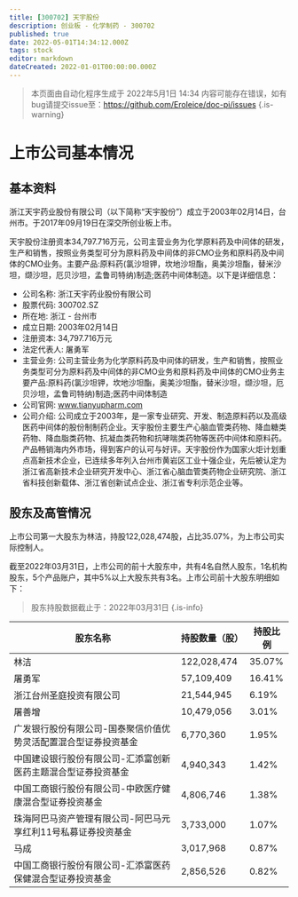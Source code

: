 ```yaml
---
title: [300702] 天宇股份
description: 创业板 - 化学制药 - 300702
published: true
date: 2022-05-01T14:34:12.000Z
tags: stock
editor: markdown
dateCreated: 2022-01-01T00:00:00.000Z
---
```


> 本页面由自动化程序生成于 2022年5月1日 14:34
> 内容可能存在错误，如有bug请提交issue至：https://github.com/Eroleice/doc-pi/issues
{.is-warning}

# 上市公司基本情况

## 基本资料

浙江天宇药业股份有限公司（以下简称“天宇股份”）成立于2003年02月14日，台州市。于2017年09月19日在深交所创业板上市。

天宇股份注册资本34,797.716万元，公司主营业务为化学原料药及中间体的研发，生产和销售，按照业务类型可分为原料药及中间体的非CMO业务和原料药及中间体的CMO业务。主要产品:原料药(氯沙坦钾，坎地沙坦酯，奥美沙坦酯，替米沙坦，缬沙坦，厄贝沙坦，孟鲁司特纳)制造;医药中间体制造。以下是详细信息：

- 公司名称: 浙江天宇药业股份有限公司
- 股票代码: 300702.SZ
- 所在地: 浙江 - 台州市
- 成立日期: 2003年02月14日
- 注册资本: 34,797.716万元
- 法定代表人: 屠勇军
- 主营业务: 公司主营业务为化学原料药及中间体的研发，生产和销售，按照业务类型可分为原料药及中间体的非CMO业务和原料药及中间体的CMO业务主要产品:原料药(氯沙坦钾，坎地沙坦酯，奥美沙坦酯，替米沙坦，缬沙坦，厄贝沙坦，孟鲁司特纳)制造;医药中间体制造
- 公司官网: www.tianyupharm.com
- 公司介绍: 公司成立于2003年，是一家专业研究、开发、制造原料药以及高级医药中间体的股份制制药企业。天宇股份主要生产心脑血管类药物、降血糖类药物、降血脂类药物、抗凝血类药物和抗哮喘类药物等医药中间体和原料药。产品畅销海内外市场，得到客户的认可与好评。天宇股份作为国家火炬计划重点高新技术企业，已连续多年列入台州市黄岩区工业十强企业，先后被认定为浙江省高新技术企业研究开发中心、浙江省心脑血管类药物企业研究院、浙江省科技创新载体、浙江省创新试点企业、浙江省专利示范企业等。


## 股东及高管情况

上市公司第一大股东为林洁，持股122,028,474股，占比35.07%，为上市公司实际控制人。

截至2022年03月31日，上市公司的前十大股东中，共有4名自然人股东，1名机构股东，5个产品账户，其中5%以上大股东共有3名。上市公司前十大股东明细如下：

> 股东持股数据截止于：2022年03月31日
{.is-info}

| 股东名称 | 持股数量（股） | 持股比例 |
| --- | --- | --- |
| 林洁 | 122,028,474 | 35.07% |
| 屠勇军 | 57,109,409 | 16.41% |
| 浙江台州圣庭投资有限公司 | 21,544,945 | 6.19% |
| 屠善增 | 10,479,056 | 3.01% |
| 广发银行股份有限公司-国泰聚信价值优势灵活配置混合型证券投资基金 | 6,770,360 | 1.95% |
| 中国建设银行股份有限公司-汇添富创新医药主题混合型证券投资基金 | 4,940,343 | 1.42% |
| 中国工商银行股份有限公司-中欧医疗健康混合型证券投资基金 | 4,806,746 | 1.38% |
| 珠海阿巴马资产管理有限公司-阿巴马元享红利11号私募证券投资基金 | 3,733,000 | 1.07% |
| 马成 | 3,017,968 | 0.87% |
| 中国工商银行股份有限公司-汇添富医药保健混合型证券投资基金 | 2,856,526 | 0.82% |




